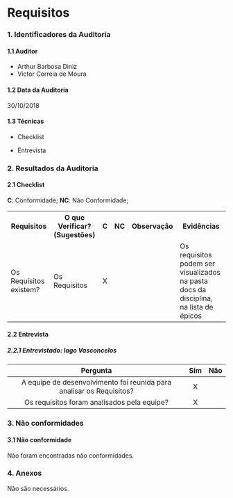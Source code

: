 Requisitos
===

### 1. Identificadores da Auditoria

#### 1.1 Auditor

- Arthur Barbosa Diniz
- Victor Correia de Moura

#### 1.2 Data da Auditoria

30/10/2018

#### 1.3 Técnicas

- Checklist

- Entrevista

### 2. Resultados da Auditoria

#### 2.1 Checklist

**C**: Conformidade;
**NC**: Não Conformidade;

<table>
  <tr>
    <th>Requisitos</th>
    <th>O que Verificar? (Sugestões)</th>
    <th>C</th>
    <th>NC</th>
    <th>Observação</th>
    <th>Evidências</th>
  </tr>
  <tr>
   <tr>
    <td>Os Requisitos existem?</td>
    <td rowspan="8">Os Requisitos</td>
    <td align="center"> X </td>
    <td></td>
    <td></td>
    <td>Os requisitos podem ser visualizados na pasta docs da disciplina, na lista de épicos</td>
  </tr>
</table>

#### 2.2 Entrevista

##### 2.2.1 **Entrevistado**: Iago Vasconcelos

|Pergunta| Sim |Não |
|:---:|:---:|:---:|
| A equipe de desenvolvimento foi reunida para analisar os Requisitos? | X ||
| Os requisitos foram analisados pela equipe? | X ||



### 3. Não conformidades

#### 3.1 Não conformidade 

Não foram encontradas não conformidades.

### 4. Anexos

Não são necessários.
